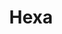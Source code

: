 ---
title: Hexa
date: 
draft: false

# descripcion
description : Argolla de plata pasante cierre italiano

materials: Plata 925

color: Plateado

dimensions: 2,5cm

code: 01-11-0476

type: "Aros"

categories: []

price: $4.130,00

price_eftvo: $3.510,00

# Images
# first image will be shown in the product page
images:
  # - image: "images/path_to_image"
  # La ubicacion de las imagenes es imagenes/Aros/Aros.Argollas/01-11-0476-hexa
  - image: "./images/aros/argollas/01-11-0476_a.JPG"
  - image: "./images/aros/argollas/01-11-0476_b.JPG"
  - image: "./images/aros/argollas/01-11-0476_c.jpg"
  - image: "./images/aros/argollas/01-11-0476_d.jpg"
---